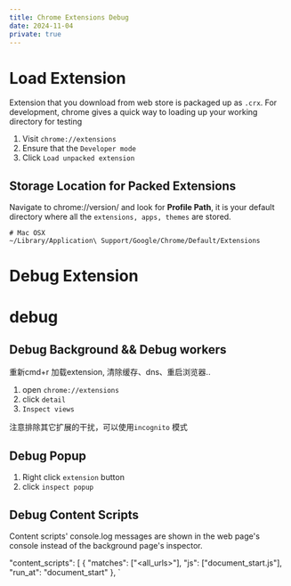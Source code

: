 ```yaml
---
title: Chrome Extensions Debug
date: 2024-11-04
private: true
---
```

# Load Extension
Extension that you download from web store is packaged up as `.crx`. For development, chrome gives a quick way to loading up your working directory for testing

1. Visit `chrome://extensions`
2. Ensure that the `Developer mode`
3. Click `Load unpacked extension`

## Storage Location for Packed Extensions
Navigate to chrome://version/ and look for **Profile Path**, it is your default directory where all the `extensions, apps, themes` are stored.

    # Mac OSX
    ~/Library/Application\ Support/Google/Chrome/Default/Extensions

# Debug Extension

# debug
## Debug Background && Debug workers
重新cmd+r 加载extension, 清除缓存、dns、重启浏览器.. 
1. open `chrome://extensions`
2. click `detail`
3. `Inspect views`

注意排除其它扩展的干扰，可以使用`incognito` 模式

## Debug Popup
1. Right click `extension` button
2. click `inspect popup`

## Debug Content Scripts
Content scripts' console.log messages are shown in the web page's console instead of the background page's inspector.

  "content_scripts": [
    {
      "matches": ["<all_urls>"],
      "js": ["document_start.js"],
      "run_at": "document_start" 
    },
`